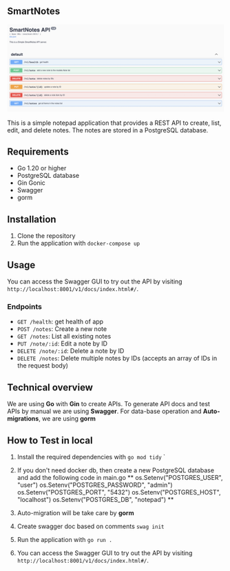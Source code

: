 ## SmartNotes

![smartNote](https://raw.githubusercontent.com/jisspala/smartnotes/dev/docs/doc.png)

This is a simple notepad application that provides a REST API to create, list, edit, and delete notes. The notes are stored in a PostgreSQL database.

## Requirements

- Go 1.20 or higher
- PostgreSQL database
- Gin Gonic
- Swagger
- gorm

## Installation

1.  Clone the repository
2.  Run the application with `docker-compose up`

## Usage

You can access the Swagger GUI to try out the API by visiting `http://localhost:8001/v1/docs/index.html#/`.

### Endpoints

- `GET /health`: get health of app
- `POST /notes`: Create a new note
- `GET /notes`: List all existing notes
- `PUT /note/:id`: Edit a note by ID
- `DELETE /note/:id`: Delete a note by ID
- `DELETE /notes`: Delete multiple notes by IDs (accepts an array of IDs in the request body)

## Technical overview

We are using **Go** with **Gin** to create APIs. To generate API docs and test APIs by manual we are using **Swagger**. For data-base operation and **Auto-migrations**, we are using **gorm**

## How to Test in local

1.  Install the required dependencies with `go mod tidy` `

2.  If you don't need docker db, then create a new PostgreSQL database and add the following code in main.go
    ** os.Setenv("POSTGRES_USER", "user")
    os.Setenv("POSTGRES_PASSWORD", "admin")
    os.Setenv("POSTGRES_PORT", "5432")
    os.Setenv("POSTGRES_HOST", "localhost")
    os.Setenv("POSTGRES_DB", "notepad") **

3.  Auto-migration will be take care by **gorm**
4.  Create swagger doc based on comments `swag init `
5.  Run the application with `go run .`
6.  You can access the Swagger GUI to try out the API by visiting `http://localhost:8001/v1/docs/index.html#/`.
